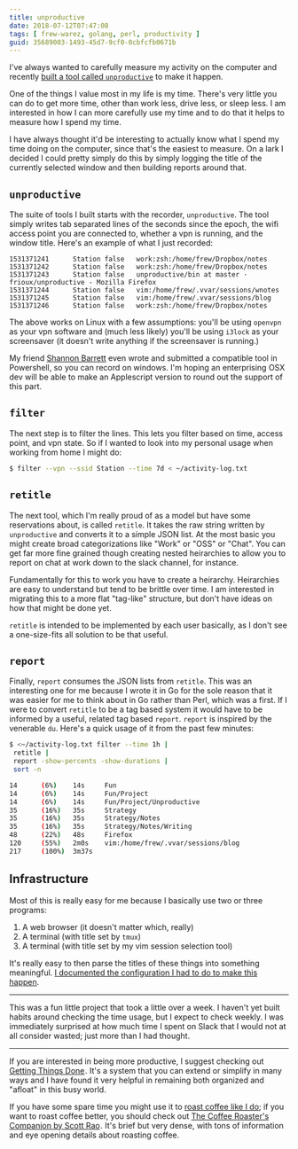 ```yaml
---
title: unproductive
date: 2018-07-12T07:47:08
tags: [ frew-warez, golang, perl, productivity ]
guid: 35689003-1493-45d7-9cf0-0cbfcfb0671b
---
```


I've always wanted to carefully measure my activity on the computer and recently
[built a tool called `unproductive`](https://github.com/frioux/unproductive) to
make it happen.

<!--more-->

One of the things I value most in my life is my time.  There's very little you
can do to get more time, other than work less, drive less, or sleep less.  I am
interested in how I can more carefully use my time and to do that it helps to
measure how I spend my time.

I have always thought it'd be interesting to actually know what I spend my time
doing on the computer, since that's the easiest to measure.  On a lark I decided
I could pretty simply do this by simply logging the title of the currently
selected window and then building reports around that.

## `unproductive`

The suite of tools I built starts with the recorder, `unproductive`.  The tool
simply writes tab separated lines of the seconds since the epoch, the wifi
access point you are connected to, whether a vpn is running, and the window
title.  Here's an example of what I just recorded:

```
1531371241      Station false   work:zsh:/home/frew/Dropbox/notes
1531371242      Station false   work:zsh:/home/frew/Dropbox/notes
1531371243      Station false   unproductive/bin at master · frioux/unproductive - Mozilla Firefox
1531371244      Station false   vim:/home/frew/.vvar/sessions/wnotes
1531371245      Station false   vim:/home/frew/.vvar/sessions/blog
1531371246      Station false   work:zsh:/home/frew/Dropbox/notes
```

The above works on Linux with a few assumptions: you'll be using `openvpn` as
your vpn software and (much less likely) you'll be using `i3lock` as your
screensaver (it doesn't write anything if the screensaver is running.)

My friend [Shannon Barrett](http://www.numbersforletters.com/) even wrote and
submitted a compatible tool in Powershell, so you can record on windows.  I'm
hoping an enterprising OSX dev will be able to make an Applescript version to
round out the support of this part.

## `filter`

The next step is to filter the lines.  This lets you filter based on time,
access point, and vpn state.  So if I wanted to look into my personal usage when
working from home I might do:

```bash
$ filter --vpn --ssid Station --time 7d < ~/activity-log.txt
```

## `retitle`

The next tool, which I'm really proud of as a model but have some reservations
about, is called `retitle`.  It takes the raw string written by `unproductive`
and converts it to a simple JSON list.  At the most basic you might create broad
categorizations like "Work" or "OSS" or "Chat".  You can get far more fine
grained though creating nested heirarchies to allow you to report on chat at
work down to the slack channel, for instance.

Fundamentally for this to work you have to create a heirarchy.  Heirarchies are
easy to understand but tend to be brittle over time.  I am interested in
migrating this to a more flat "tag-like" structure, but don't have ideas on how
that might be done yet.

`retitle` is intended to be implemented by each user basically, as I don't see a
one-size-fits all solution to be that useful.

## `report`

Finally, `report` consumes the JSON lists from `retitle`.  This was an
interesting one for me because I wrote it in Go for the sole reason that it was
easier for me to think about in Go rather than Perl, which was a first.  If I
were to convert `retitle` to be a tag based system it would have to be informed
by a useful, related tag based `report`.  `report` is inspired by the venerable
`du`.  Here's a quick usage of it from the past few minutes:

```bash
$ <~/activity-log.txt filter --time 1h |                                                         10:18:31 pm
 retitle |
 report -show-percents -show-durations |
 sort -n

14      (6%)    14s     Fun
14      (6%)    14s     Fun/Project
14      (6%)    14s     Fun/Project/Unproductive
35      (16%)   35s     Strategy
35      (16%)   35s     Strategy/Notes
35      (16%)   35s     Strategy/Notes/Writing
48      (22%)   48s     Firefox
120     (55%)   2m0s    vim:/home/frew/.vvar/sessions/blog
217     (100%)  3m37s
```

## Infrastructure

Most of this is really easy for me because I basically use two or three
programs:

 1. A web browser (it doesn't matter which, really)
 2. A terminal (with title set by `tmux`)
 3. A terminal (with title set by my vim session selection tool)

It's really easy to then parse the titles of these things into something
meaningful.  [I documented the configuration I had to do to make this
happen](https://github.com/frioux/unproductive#tips).

---

This was a fun little project that took a little over a week.  I haven't yet
built habits around checking the time usage, but I expect to check weekly.  I
was immediately surprised at how much time I spent on Slack that I would not at
all consider wasted; just more than I had thought.

---

If you are interested in being more productive, I suggest checking out
<a target="_blank" href="https://www.amazon.com/gp/product/0143126563/ref=as_li_tl?ie=UTF8&camp=1789&creative=9325&creativeASIN=0143126563&linkCode=as2&tag=afoolishmanif-20&linkId=9af568a80c4d523e4fb32a82de4e2351">Getting Things Done</a><img src="//ir-na.amazon-adsystem.com/e/ir?t=afoolishmanif-20&l=am2&o=1&a=0143126563" width="1" height="1" border="0" alt="" style="border:none !important; margin:0px !important;" />.
It's a system that you can extend or simplify in many ways and I have found it
very helpful in remaining both organized and "afloat" in this busy world.

If you have some spare time you might use it to [roast coffee like I
do](/posts/diy-coffee-roasting-and-coffee-setup/); if you want to roast coffee
better, you should check out
<a target="_blank" href="https://www.amazon.com/gp/product/B01FGOH0AW/ref=as_li_tl?ie=UTF8&camp=1789&creative=9325&creativeASIN=B01FGOH0AW&linkCode=as2&tag=afoolishmanif-20&linkId=8a1c8e7bf1b92c417b0690f0ff57589e">The Coffee Roaster's Companion by Scott Rao</a><img src="//ir-na.amazon-adsystem.com/e/ir?t=afoolishmanif-20&l=am2&o=1&a=B01FGOH0AW" width="1" height="1" border="0" alt="" style="border:none !important; margin:0px !important;" />.
It's brief but very dense, with tons of information and eye opening details
about roasting coffee.
